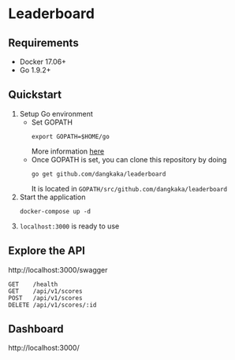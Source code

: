 # Leaderboard

## Requirements
* Docker 17.06+
* Go 1.9.2+

## Quickstart

1. Setup Go environment
    * Set GOPATH
        ```
        export GOPATH=$HOME/go
        ```
        More information [here](https://github.com/golang/go/wiki/SettingGOPATH)
    * Once GOPATH is set, you can clone this repository by doing 
        ```
        go get github.com/dangkaka/leaderboard
        ```
        It is located in `GOPATH/src/github.com/dangkaka/leaderboard`
1. Start the application
    ```
    docker-compose up -d
    ```
1. `localhost:3000` is ready to use

## Explore the API
http://localhost:3000/swagger

```
GET    /health                   
GET    /api/v1/scores           
POST   /api/v1/scores       
DELETE /api/v1/scores/:id
```

## Dashboard
http://localhost:3000/


